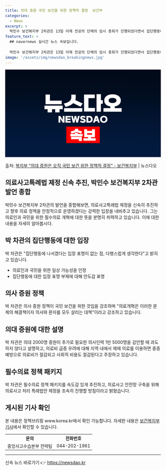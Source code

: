 ```yaml
---
title: 의대 증원 국민 보건을 위한 정책적 결정  보건부
categories:
  - News
excerpt: >
  박민수 보건복지부 2차관은 13일 어제 전공의 단체의 임시 총회가 진행되었다면서 집단행동에 나서겠다는 입장 …
feature_text: >
  ## navernews 실시간 뉴스 속보입니다.

  박민수 보건복지부 2차관은 13일 어제 전공의 단체의 임시 총회가 진행되었다면서 집단행동에 나서겠다는 입장 …
image: '/assets/img/newsdao_breakingnews.jpg'
---
```


![뉴스다오 속보](/assets/img/newsdao_breakingnews.jpg)

<p>출처: <a href="https://newsdao.kr/3141" rel="dofollow">복지부 “의대 증원은 오직 국민 보건 위한 정책적 결정” - 보건복지부</a> | 뉴스다오</p>

<h2 data-ke-size="size26">의료사고특례법 제정 신속 추진, 박민수 보건복지부 2차관 발언 종합</h2>
<p data-ke-size="size16">박민수 보건복지부 2차관의 발언을 종합해보면, 의료사고특례법 제정을 신속히 추진하고 향후 의료 정책을 안정적으로 운영하겠다는 강력한 입장을 내비추고 있습니다. 그는 의료인과 국민을 위한 필수의료 개혁에 대한 뜻을 분명히 피력하고 있습니다. 이에 대한 내용을 자세히 알아봅시다.</p>

<h2 data-ke-size="size26">박 차관의 집단행동에 대한 입장</h2>
<p data-ke-size="size16">박 차관은 "집단행동에 나서겠다는 입장 표명이 없는 점, 다행스럽게 생각한다"고 밝히고 있습니다.</p>
<ul>
  <li>의료인과 국민을 위한 일상 가능성을 인정</li>
  <li>집단행동에 대한 입장 표명 부재에 대해 안도감 표명</li>
</ul>

<h2 data-ke-size="size26">의사 증원 정책</h2>
<p data-ke-size="size16">박 차관은 의사 증원 정책이 국민 보건을 위한 것임을 강조하며 "의료개혁은 이러한 문제의 해결책이자 의사와 환자를 모두 살리는 대책"이라고 강조하고 있습니다.</p>

<h2 data-ke-size="size26">의대 증원에 대한 설명</h2>
<p data-ke-size="size16">박 차관은 의대 2000명 증원이 추가로 필요한 의사인력 1만 5000명을 감안할 때 과도하지 않다고 설명하고, 의료비 급증 우려에 대해 지역 내에서 제때 의료를 이용하면 중증 예방으로 의료비가 절감되고 사회적 비용도 절감된다고 주장하고 있습니다.</p>

<h2 data-ke-size="size26">필수의료 정책 패키지</h2>
<p data-ke-size="size16">박 차관은 필수의료 정책 패키지를 속도감 있게 추진하고, 의료사고 안전망 구축을 위해 의료사고 처리 특례법안 제정을 조속히 진행할 방침이라고 밝혔습니다.</p>

<h2 data-ke-size="size26">게시된 기사 확인</h2>
<p data-ke-size="size16">본 내용은 정책브리핑 www.korea.kr에서 확인 가능합니다. 자세한 내용은 <a href="https://newsdao.kr/3141">보건복지부 기사</a>에서 확인할 수 있습니다.</p>
<table>
  <tr>
    <td style="text-align: center; height: 17px;"><b>문의</b></td>
    <td style="text-align: center; height: 17px;"><b>전화번호</b></td>
  </tr>
  <tr>
    <td style="text-align: center; height: 17px;">중앙사고수습본부 전략팀</td>
    <td style="text-align: center; height: 17px;">044-202-1961</td>
  </tr>
</table>
<hr> 

신속 뉴스 바로가기 👉 <a href="https://newsdao.kr" rel="dofollow">https://newsdao.kr</a>


